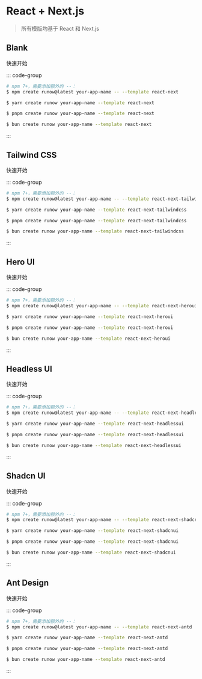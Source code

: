 # React + Next.js

> 所有模版均基于 React 和 Next.js


## Blank

<LogoBadge name="react" /> <LogoBadge name="next-js" /> <LogoBadge name="ts" />

快速开始

::: code-group

```bash [npm]
# npm 7+，需要添加额外的 --：
$ npm create runow@latest your-app-name -- --template react-next
```

```bash [yarn]
$ yarn create runow your-app-name --template react-next
```

```bash [pnpm]
$ pnpm create runow your-app-name --template react-next
```

```bash [bun]
$ bun create runow your-app-name --template react-next
```

:::


## Tailwind CSS

<LogoBadge name="react" /> <LogoBadge name="next-js" /> <LogoBadge name="tailwindcss" /> <LogoBadge name="ts" />

快速开始

::: code-group

```bash [npm]
# npm 7+，需要添加额外的 --：
$ npm create runow@latest your-app-name -- --template react-next-tailwindcss
```

```bash [yarn]
$ yarn create runow your-app-name --template react-next-tailwindcss
```

```bash [pnpm]
$ pnpm create runow your-app-name --template react-next-tailwindcss
```

```bash [bun]
$ bun create runow your-app-name --template react-next-tailwindcss
```

:::


## Hero UI

<LogoBadge name="react" /> <LogoBadge name="next-js" /> <LogoBadge name="hero-ui" /> <LogoBadge name="tailwindcss" /> <LogoBadge name="ts" />

快速开始

::: code-group

```bash [npm]
# npm 7+，需要添加额外的 --：
$ npm create runow@latest your-app-name -- --template react-next-heroui
```

```bash [yarn]
$ yarn create runow your-app-name --template react-next-heroui
```

```bash [pnpm]
$ pnpm create runow your-app-name --template react-next-heroui
```

```bash [bun]
$ bun create runow your-app-name --template react-next-heroui
```

:::




## Headless UI

<LogoBadge name="react" /> <LogoBadge name="next-js" /> <LogoBadge name="headless-ui" /> <LogoBadge name="tailwindcss" /> <LogoBadge name="ts" />

快速开始

::: code-group

```bash [npm]
# npm 7+，需要添加额外的 --：
$ npm create runow@latest your-app-name -- --template react-next-headlessui
```

```bash [yarn]
$ yarn create runow your-app-name --template react-next-headlessui
```

```bash [pnpm]
$ pnpm create runow your-app-name --template react-next-headlessui
```

```bash [bun]
$ bun create runow your-app-name --template react-next-headlessui
```

:::



## Shadcn UI

<LogoBadge name="react" /> <LogoBadge name="next-js" /> <LogoBadge name="shadcn-ui" /> <LogoBadge name="tailwindcss" /> <LogoBadge name="ts" />

快速开始

::: code-group

```bash [npm]
# npm 7+，需要添加额外的 --：
$ npm create runow@latest your-app-name -- --template react-next-shadcnui
```

```bash [yarn]
$ yarn create runow your-app-name --template react-next-shadcnui
```

```bash [pnpm]
$ pnpm create runow your-app-name --template react-next-shadcnui
```

```bash [bun]
$ bun create runow your-app-name --template react-next-shadcnui
```

:::


## Ant Design

<LogoBadge name="react" /> <LogoBadge name="next-js" /> <LogoBadge name="antd" /> <LogoBadge name="lucide" /> <LogoBadge name="ts" />

快速开始

::: code-group

```bash [npm]
# npm 7+，需要添加额外的 --：
$ npm create runow@latest your-app-name -- --template react-next-antd
```

```bash [yarn]
$ yarn create runow your-app-name --template react-next-antd
```

```bash [pnpm]
$ pnpm create runow your-app-name --template react-next-antd
```

```bash [bun]
$ bun create runow your-app-name --template react-next-antd
```

:::

